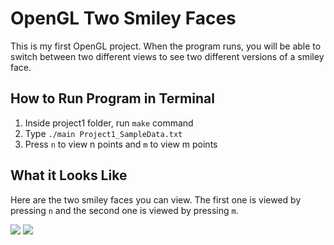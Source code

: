 # OpenGL Two Smiley Faces

This is my first OpenGL project. When the program runs, you will be able to switch between two different views to see two different versions of a smiley face.

## How to Run Program in Terminal

1. Inside project1 folder, run `make` command
2. Type `./main Project1_SampleData.txt`
3. Press `n` to view n points and `m` to view m points

## What it Looks Like

Here are the two smiley faces you can view. The first one is viewed by pressing `n` and the second one is viewed by pressing `m`.

<img src="https://github.com/compscilauren/opengl-two-smiley-faces/blob/master/smiley_version1.png">

<img src="https://github.com/compscilauren/opengl-two-smiley-faces/blob/master/smiley_version2.png">
